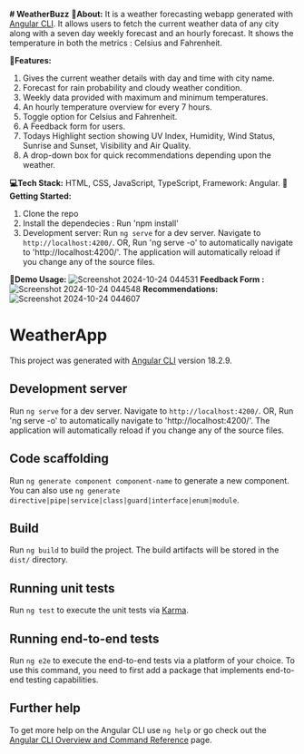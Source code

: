 **# WeatherBuzz**
**📙About:** It is a weather forecasting webapp generated with [Angular CLI](https://github.com/angular/angular-cli). It allows users to fetch the current weather data of any city along with a seven day weekly forecast and an hourly forecast. It shows the temperature in both the metrics : Celsius and Fahrenheit. 

**📌Features:** 
1. Gives the current weather details with day and time with city name.
2. Forecast for rain probability and cloudy weather condition.
3. Weekly data provided with maximum and minimum temperatures.
4. An hourly temperature overview for every 7 hours.
5. Toggle option for Celsius and Fahrenheit.
6. A Feedback form for users.
7. Todays Highlight section showing UV Index, Humidity, Wind Status, Sunrise and Sunset, Visibility and Air Quality.
8. A drop-down box for quick recommendations depending upon the weather.

**💻Tech Stack:** HTML, CSS, JavaScript, TypeScript, Framework: Angular.
**🏁Getting Started:** 
1. Clone the repo
2. Install the dependecies : Run 'npm install'
3. Development server: Run `ng serve` for a dev server. Navigate to `http://localhost:4200/`. OR, Run 'ng serve -o' to automatically navigate to 'http://localhost:4200/'. The application will automatically reload if you change any of the source files.

**📸Demo Usage:**
![Screenshot 2024-10-24 044531](https://github.com/user-attachments/assets/2676f025-1183-4ad7-a243-dd26ab5fb624)
**Feedback Form :**
![Screenshot 2024-10-24 044548](https://github.com/user-attachments/assets/f1a67725-6f22-4c4a-a3af-4782ac19ae82)
**Recommendations:**
![Screenshot 2024-10-24 044607](https://github.com/user-attachments/assets/dbd22347-9774-414b-a112-50a8905634cb)

# WeatherApp

This project was generated with [Angular CLI](https://github.com/angular/angular-cli) version 18.2.9.

## Development server

Run `ng serve` for a dev server. Navigate to `http://localhost:4200/`. OR, Run 'ng serve -o' to automatically navigate to 'http://localhost:4200/'. The application will automatically reload if you change any of the source files.

## Code scaffolding

Run `ng generate component component-name` to generate a new component. You can also use `ng generate directive|pipe|service|class|guard|interface|enum|module`.

## Build

Run `ng build` to build the project. The build artifacts will be stored in the `dist/` directory.

## Running unit tests

Run `ng test` to execute the unit tests via [Karma](https://karma-runner.github.io).

## Running end-to-end tests

Run `ng e2e` to execute the end-to-end tests via a platform of your choice. To use this command, you need to first add a package that implements end-to-end testing capabilities.

## Further help

To get more help on the Angular CLI use `ng help` or go check out the [Angular CLI Overview and Command Reference](https://angular.dev/tools/cli) page.
